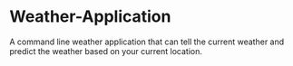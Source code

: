 # Weather-Application
A command line weather application that can tell the current weather and predict the weather based on your current location.

